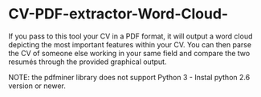 # CV-PDF-extractor-Word-Cloud-
If you pass to this tool your CV in a PDF format, it will output a word cloud depicting the most important features within your CV. You can then parse the CV of someone else working in your same field and compare the two resumés through the provided graphical output.

NOTE: the pdfminer library does not support Python 3 - Instal python 2.6 version or newer.
